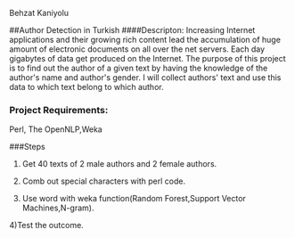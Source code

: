    Behzat Kaniyolu

##Author Detection  in Turkish
####Descripton:
   Increasing Internet applications and their growing rich content lead the accumulation of huge amount of electronic documents on all over the net servers. Each day gigabytes of data get produced on the Internet. The purpose of this project is to find out the author of a given text by having the knowledge of the author's name and author's gender. I  will collect authors' text and use this data to which text belong to which author. 
   
### Project Requirements:
Perl, The OpenNLP,Weka

###Steps

1) Get 40 texts of 2 male authors and 2 female authors.

2) Comb out special characters with perl code.

3) Use word with weka function(Random Forest,Support Vector Machines,N-gram).  

4)Test the outcome.    
